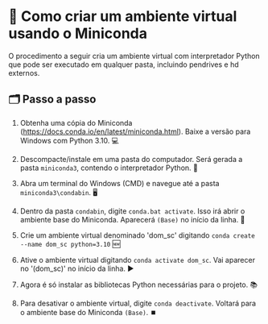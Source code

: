 # 🐍 Como criar um ambiente virtual usando o Miniconda 

O procedimento a seguir cria um ambiente virtual com interpretador Python que pode ser executado em qualquer pasta, incluindo pendrives e hd externos.
 
## 🗂️ Passo a passo

1) Obtenha uma cópia do Miniconda (https://docs.conda.io/en/latest/miniconda.html). Baixe a versão para Windows com Python 3.10. 💻

2) Descompacte/instale em uma pasta do computador. Será gerada a pasta `miniconda3`, contendo o interpretador Python. 📁

3) Abra um terminal do Windows (CMD) e navegue até a pasta `miniconda3\condabin`. 🖥 

4) Dentro da pasta `condabin`, digite `conda.bat activate`. Isso irá abrir o ambiente base do Miniconda. Aparecerá `(Base)` no início da linha. 🐍

5) Crie um ambiente virtual denominado 'dom_sc' digitando `conda create --name dom_sc python=3.10` 🆕

6) Ative o ambiente virtual digitando `conda activate dom_sc`. Vai aparecer no '(dom_sc)' no início da linha. ▶️

7) Agora é só instalar as bibliotecas Python necessárias para o projeto. 📚

8) Para desativar o ambiente virtual, digite `conda deactivate`. Voltará para o ambiente base do Miniconda `(Base)`. ⏹️
